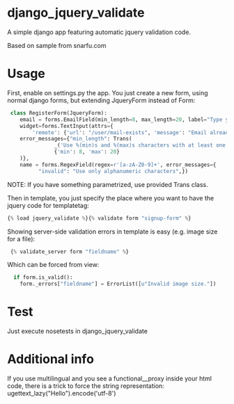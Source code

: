 django_jquery_validate
======================

A simple django app featuring automatic jquery validation code.

Based on sample from snarfu.com

Usage
=====
First, enable on settings.py the app.
You just create a new form, using normal django forms, but extending JqueryForm instead of Form:
```python
 class RegisterForm(JqueryForm):
    email = forms.EmailField(min_length=8, max_length=20, label="Type your email so we can confirm you're there", required=True, 
    widget=forms.TextInput(attrs={
        'remote': {'url': "/user/mail-exists", 'message': "Email already taken"}})),
    error_messages={"min_length": Trans(
               _('Use %(min)s and %(max)s characters with at least one number'),  
               {'min': 8, 'max': 20}
    )},
    name = forms.RegexField(regex=r'[a-zA-Z0-9]+', error_messages={
          "invalid": "Use only alphanumeric characters",})
```
NOTE: If you have something parametrized, use provided Trans class.

Then in template, you just specify the place where you want to have the jquery code for templatetag:
```python
{% load jquery_validate %}{% validate form "signup-form" %}
```

Showing server-side validation errors in template is easy (e.g. image size for a file):
```python 
 {% validate_server form "fieldname" %}
```
Which can be forced from view:
```python 
  if form.is_valid():
    form._errors["fieldname"] = ErrorList([u"Invalid image size."])
```

Test
=====
Just execute nosetests in django_jquery_validate

Additional info
===============
If you use multilingual and you see a functional__proxy inside your html code, there is a trick to force the string representation:
ugettext_lazy("Hello").encode('utf-8')
